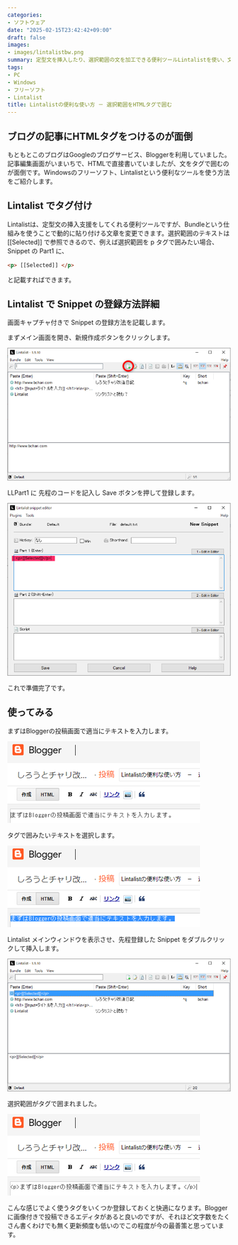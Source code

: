 ```yaml
---
categories:
- ソフトウェア
date: "2025-02-15T23:42:42+09:00"
draft: false
images: 
- images/lintalistbw.png
summary: 定型文を挿入したり、選択範囲の文を加工できる便利ツールLintalistを使い、文をHTMLタグで囲う方法をご紹介します。
tags:
- PC
- Windows
- フリーソフト
- Lintalist
title: Lintalistの便利な使い方 － 選択範囲をHTMLタグで囲む
---
```


## ブログの記事にHTMLタグをつけるのが面倒

もともとこのブログはGoogleのブログサービス、Bloggerを利用していました。記事編集画面がいまいちで、HTMLで直接書いていましたが、文をタグで囲むのが面倒です。Windowsのフリーソフト、Lintalistという便利なツールを使う方法をご紹介します。

## Lintalist でタグ付け

Lintalistは、定型文の挿入支援をしてくれる便利ツールですが、Bundleという仕組みを使うことで動的に貼り付ける文章を変更できます。選択範囲のテキストは\[\[Selected\]\] で参照できるので、例えば選択範囲を p タグで囲みたい場合、Snippet の Part1 に、

```html
<p> [[Selected]] </p>
```

と記載すればできます。

## Lintalist で Snippet の登録方法詳細

画面キャプチャ付きで Snippet の登録方法を記載します。

まずメイン画面を開き、新規作成ボタンをクリックします。

![新規作成ボタンをクリック](./images/2020-04-29_21h20_35.png)

LLPart1 に 先程のコードを記入し Save ボタンを押して登録します。

![Save ボタンを押してSnippetを登録](./images/2020-04-29_21h21_24.png)

これで準備完了です。

## 使ってみる

まずはBloggerの投稿画面で適当にテキストを入力します。

![テキストを入力](./images/2020-04-29_21h29_12.png)

タグで囲みたいテキストを選択します。

![テキストを選択](./images/2020-04-29_21h29_45.png)

Lintalist メインウィンドウを表示させ、先程登録した Snippet
をダブルクリックして挿入します。

![Snippetを挿入](./images/2020-04-29_21h27_53.png)

選択範囲がタグで囲まれました。

![選択範囲がタグで囲まれました](./images/2020-04-29_21h29_58.png)

こんな感じでよく使うタグをいくつか登録しておくと快適になります。Blogger
に画像付きで投稿できるエディタがあると良いのですが、それほど文字数をたくさん書くわけでも無く更新頻度も低いのでこの程度が今の最善策と思っています。
